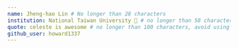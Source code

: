 ```yaml
---
name: Jheng-hao Lin # No longer than 28 characters
institution: National Taiwan University 🚩 # no longer than 58 characters
quote: celeste is awesome # no longer than 100 characters, avoid using quotes(") to guarantee the format remains the same.
github_user: howard1337
---
```



